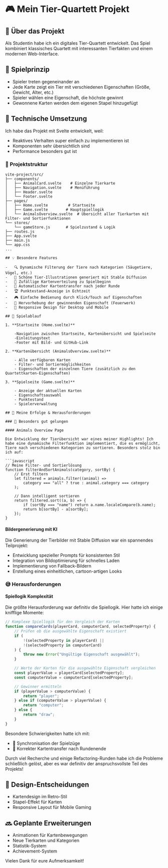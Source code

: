 # 🎮 Mein Tier-Quartett Projekt

## 👋 Über das Projekt

Als Studentin habe ich ein digitales Tier-Quartett entwickelt. Das Spiel kombiniert klassisches Quartett mit interessanten Tierfakten und einem modernen Web-Interface.

## 🎯 Spielprinzip

-   Spieler treten gegeneinander an
-   Jede Karte zeigt ein Tier mit verschiedenen Eigenschaften (Größe, Gewicht, Alter, etc.)
-   Spieler wählen eine Eigenschaft, die höchste gewinnt
-   Gewonnene Karten werden dem eigenen Stapel hinzugefügt

## 🔧 Technische Umsetzung

Ich habe das Projekt mit Svelte entwickelt, weil:

-   Reaktives Verhalten super einfach zu implementieren ist
-   Komponenten sehr übersichtlich sind
-   Performance besonders gut ist

### 📁 Projektstruktur

```
vite-project/src/
├── components/
│   ├── AnimalCard.svelte    # Einzelne Tierkarte
│   ├── Navigation.svelte    # Menüführung
│   ├── Header.svelte
│   └── Footer.svelte
├── pages/
│   ├── Home.svelte         # Startseite
│   ├── Game.svelte        # Hauptspiellogik
│   └── AnimalsOverview.svelte  # Übersicht aller Tierkarten mit Filter- und Sortierfunktionen
└── stores/
    └── gameStore.js       # Spielzustand & Logik
├── routes.js
├── App.svelte
├── main.js
└── app.css
...

## 💡 Besondere Features

-   🔍 Dynamische Filterung der Tiere nach Kategorien (Säugetiere, Vögel, etc.)
-   🎨 Schöne Tier-Illustrationen generiert mit Stable Diffusion
-   🎲 Zufällige Kartenverteilung zu Spielbeginn
-   🔄 Automatischer Kartentransfer nach jeder Runde
-   🏆 Punktestand-Anzeige in Echtzeit
-   🎮 Einfache Bedienung durch Klick/Touch auf Eigenschaften
-   🎯 Hervorhebung der gewinnenden Eigenschaft (Feuerwerk)
-   📱 Responsive Design für Desktop und Mobile

## 🎲 Spielablauf

1. **Startseite (Home.svelte)**

    -Navigation zwischen Startseite, Kartenübersicht und Spielseite
    -Einleitungstext
    -Footer mit Bild- und GitHub-Link

2. **Kartenübersicht (AnimalsOverview.svelte)**

    - Alle verfügbaren Karten
    - Filter- und Sortiermöglichkeiten
    - Eigenschaften der einzelnen Tiere (zusätzlich zu den Quartettkarten-Eigenschaften)

3. **Spielseite (Game.svelte)**

    - Anzeige der aktuellen Karten
    - Eigenschaftsauswahl
    - Punktestand
    - Spielerverwaltung

## 💪 Meine Erfolge & Herausforderungen

### 🌟 Besonders gut gelungen

#### Animals Overview Page

Die Entwicklung der Tierübersicht war eines meiner Highlights! Ich habe eine dynamische Filterfunktion implementiert, die es ermöglicht, Tiere nach verschiedenen Kategorien zu sortieren. Besonders stolz bin ich auf:

```javascript
// Meine Filter- und Sortierlösung
function filterAndSortAnimals(category, sortBy) {
	// Erst filtern
	let filtered = animals.filter((animal) =>
		category === "all" ? true : animal.category === category
	);

	// Dann intelligent sortieren
	return filtered.sort((a, b) => {
		if (sortBy === "name") return a.name.localeCompare(b.name);
		return b[sortBy] - a[sortBy];
	});
}
```

#### Bildergenerierung mit KI

Die Generierung der Tierbilder mit Stable Diffusion war ein spannendes Teilprojekt:

-   Entwicklung spezieller Prompts für konsistenten Stil
-   Integration von Bildoptimierung für schnelles Laden
-   Implementierung von Fallback-Bildern
-   Erstellung eines einheitlichen, cartoon-artigen Looks

### 😅 Herausforderungen

#### Spiellogik Komplexität

Die größte Herausforderung war definitiv die Spiellogik. Hier hatte ich einige knifflige Momente:

```javascript
// Komplexe Spiellogik für den Vergleich der Karten
function compareCards(playerCard, computerCard, selectedProperty) {
	// Prüfen ob die ausgewählte Eigenschaft existiert
	if (
		!(selectedProperty in playerCard) ||
		!(selectedProperty in computerCard)
	) {
		throw new Error("Ungültige Eigenschaft ausgewählt");
	}

	// Werte der Karten für die ausgewählte Eigenschaft vergleichen
	const playerValue = playerCard[selectedProperty];
	const computerValue = computerCard[selectedProperty];

	// Gewinner ermitteln
	if (playerValue > computerValue) {
		return "player";
	} else if (computerValue > playerValue) {
		return "computer";
	} else {
		return "draw";
	}
}
```

Besondere Schwierigkeiten hatte ich mit:

-   🎲 Synchronisation der Spielzüge
-   🔄 Korrekter Kartentransfer nach Rundenende

Durch viel Recherche und einige Refactoring-Runden habe ich die Probleme schließlich gelöst, aber es war definitiv der anspruchsvollste Teil des Projekts!

## 🎨 Design-Entscheidungen

-   Kartendesign im Retro-Stil
-   Stapel-Effekt für Karten
-   Responsive Layout für Mobile Gaming

## 🔜 Geplante Erweiterungen

-   Animationen für Kartenbewegungen
-   Neue Tierkarten und Kategorien
-   Statistik-System
-   Achievement-System

Vielen Dank für eure Aufmerksamkeit!
